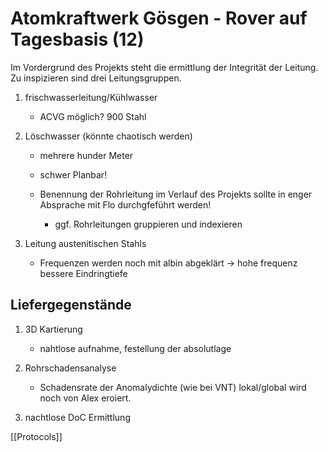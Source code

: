 # Atomkraftwerk Gösgen - Rover auf Tagesbasis (12)

Im Vordergrund des Projekts steht die ermittlung der Integrität der Leitung. Zu inspizieren sind drei Leitungsgruppen.

1. frischwasserleitung/Kühlwasser
   
   - ACVG möglich? 900 Stahl

2. Löschwasser (könnte chaotisch werden)
   
   - mehrere hunder Meter
   
   - schwer Planbar!
   
   - Benennung der Rohrleitung im Verlauf des Projekts sollte in enger Absprache mit Flo durchgfeführt werden!
     
     - ggf. Rohrleitungen gruppieren und indexieren

3. Leitung austenitischen Stahls
   
   - Frequenzen werden noch mit albin abgeklärt → hohe frequenz bessere Eindringtiefe



## Liefergegenstände

1. 3D Kartierung
   
   - nahtlose aufnahme, festellung der absolutlage

2. Rohrschadensanalyse
   
   - Schadensrate der Anomalydichte (wie bei VNT) lokal/global wird noch von Alex eroiert.

3. nachtlose DoC Ermittlung

[[Protocols]]